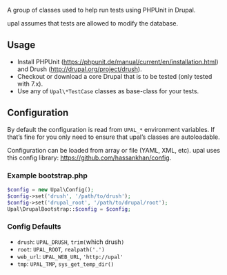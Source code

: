 A group of classes used to help run tests using PHPUnit in Drupal.

upal assumes that tests are allowed to modify the database.

## Usage

- Install PHPUnit (https://phpunit.de/manual/current/en/installation.html) and Drush (http://drupal.org/project/drush).
- Checkout or download a core Drupal that is to be tested (only tested with 7.x).
- Use any of `Upal\*TestCase` classes as base-class for your tests.

## Configuration

By default the configuration is read from `UPAL_*` environment variables. If that’s
fine for you only need to ensure that upal’s classes are autoloadable.

Configuration can be loaded from array or file (YAML, XML, etc).
upal uses this config library: https://github.com/hassankhan/config.

### Example bootstrap.php

```php
$config = new Upal\Config();
$config->set('drush', '/path/to/drush');
$config->set('drupal_root', '/path/to/drupal/root');
Upal\DrupalBootstrap::$config = $config;
```

### Config Defaults

* `drush`: `UPAL_DRUSH`, `trim(`which drush`)`
* `root`: `UPAL_ROOT`, `realpath('.')`
* `web_url`: `UPAL_WEB_URL`, `'http://upal'`
* `tmp`: `UPAL_TMP`, `sys_get_temp_dir()`

